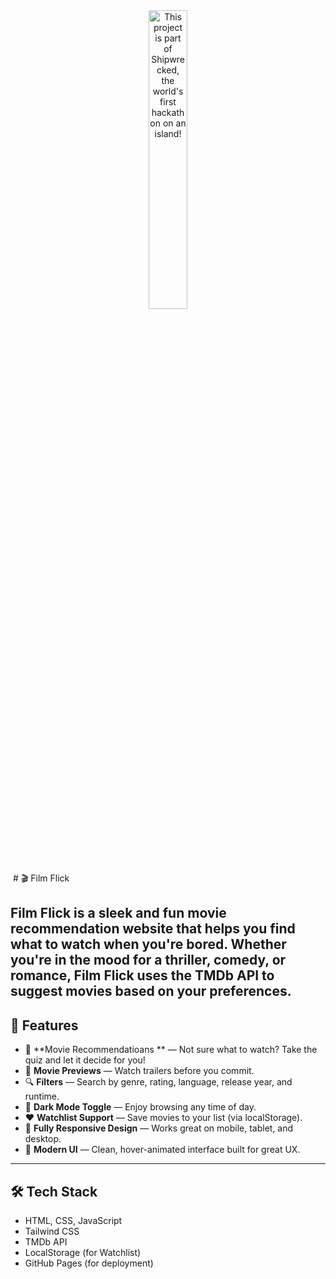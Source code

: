 <div align="center">
  <a href="https://shipwrecked.hackclub.com/?t=ghrm" target="_blank">
    <img src="https://hc-cdn.hel1.your-objectstorage.com/s/v3/739361f1d440b17fc9e2f74e49fc185d86cbec14_badge.png" 
         alt="This project is part of Shipwrecked, the world's first hackathon on an island!" 
         style="width: 35%;">
  </a>
</div>




 # 🎬 Film Flick

**Film Flick** is a sleek and fun movie recommendation website that helps you find what to watch when you're bored. Whether you're in the mood for a thriller, comedy, or romance, Film Flick uses the TMDb API to suggest movies based on your preferences.
---

## 🌟 Features

- 🎲 **Movie Recommendatioans ** — Not sure what to watch? Take the quiz and let it decide for you!
- 🎥 **Movie Previews** — Watch trailers before you commit.
- 🔍 **Filters** — Search by genre, rating, language, release year, and runtime.
- 🌙 **Dark Mode Toggle** — Enjoy browsing any time of day.
- ❤️ **Watchlist Support** — Save movies to your list (via localStorage).
- 📱 **Fully Responsive Design** — Works great on mobile, tablet, and desktop.
- 💅 **Modern UI** — Clean, hover-animated interface built for great UX.

---

## 🛠️ Tech Stack

- HTML, CSS, JavaScript
- Tailwind CSS
- TMDb API
- LocalStorage (for Watchlist)
- GitHub Pages (for deployment)
